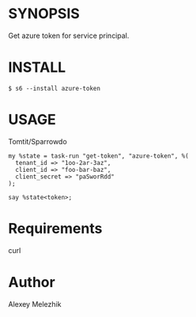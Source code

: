 # SYNOPSIS

Get azure token for service principal.

# INSTALL

    $ s6 --install azure-token

# USAGE

Tomtit/Sparrowdo

    my %state = task-run "get-token", "azure-token", %(
      tenant_id => "1oo-2ar-3az",
      client_id => "foo-bar-baz",
      client_secret => "paSworRdd"
    );

    say %state<token>;

# Requirements

curl

# Author

Alexey Melezhik

